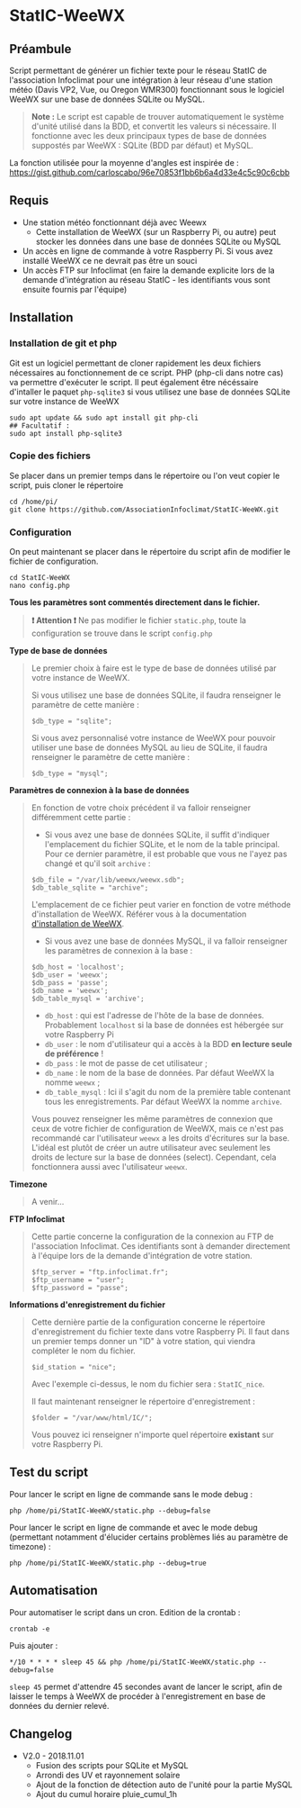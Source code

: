 
StatIC-WeeWX
============

## Préambule
 Script permettant de générer un fichier texte pour le réseau StatIC de l'association Infoclimat pour une intégration à leur réseau d'une station météo (Davis VP2, Vue, ou Oregon WMR300) fonctionnant sous le logiciel WeeWX sur une base de données SQLite ou MySQL.

 > **Note :** Le script est capable de trouver automatiquement le système d'unité utilisé dans la BDD, et convertit les valeurs si nécessaire.
 > Il fonctionne avec les deux principaux types de base de données suppostés par WeeWX : SQLite (BDD par défaut) et MySQL.

 La fonction utilisée pour la moyenne d'angles est inspirée de : https://gist.github.com/carloscabo/96e70853f1bb6b6a4d33e4c5c90c6cbb

## Requis
* Une station météo fonctionnant déjà avec Weewx
	* Cette installation de WeeWX (sur un Raspberry Pi, ou autre) peut stocker les données dans une base de données SQLite ou MySQL
* Un accès en ligne de commande à votre Raspberry Pi. Si vous avez installé WeeWX ce ne devrait pas être un souci
* Un accès FTP sur Infoclimat (en faire la demande explicite lors de la demande d'intégration au réseau StatIC - les identifiants vous sont ensuite fournis par l'équipe)


## Installation
### Installation de git et php
Git est un logiciel permettant de cloner rapidement les deux fichiers nécessaires au fonctionnement de ce script.
PHP (php-cli dans notre cas) va permettre d'exécuter le script.
Il peut également être nécéssaire d'intaller le paquet ``php-sqlite3`` si vous utilisez une base de données SQLite sur votre instance de WeeWX
```
sudo apt update && sudo apt install git php-cli
## Facultatif :
sudo apt install php-sqlite3
```
### Copie des fichiers
Se placer dans un premier temps dans le répertoire ou l'on veut copier le script, puis cloner le répertoire
```
cd /home/pi/
git clone https://github.com/AssociationInfoclimat/StatIC-WeeWX.git
```
### Configuration
On peut maintenant se placer dans le répertoire du script afin de modifier le fichier de configuration.
```
cd StatIC-WeeWX
nano config.php
```
**Tous les paramètres sont commentés directement dans le fichier.**

> **:exclamation: Attention :exclamation:**
> Ne pas modifier le fichier ``static.php``, toute la configuration se trouve dans le script ``config.php``

**Type de base de données**
> Le premier choix à faire est le type de base de données utilisé par votre instance de WeeWX.
>
> Si vous utilisez une base de données SQLite, il faudra renseigner le paramètre de cette manière :
> ```
> $db_type = "sqlite";
> ```
> Si vous avez personnalisé votre instance de WeeWX pour pouvoir utiliser une base de données MySQL au lieu de SQLite, il faudra renseigner le paramètre de cette manière :
> ```
> $db_type = "mysql";
> ```

**Paramètres de connexion à la base de données**
> En fonction de votre choix précédent il va falloir renseigner différemment cette partie :
> * Si vous avez une base de données SQLite, il suffit d'indiquer l'emplacement du fichier SQLite, et le nom de la table principal. Pour ce dernier paramètre, il est probable que vous ne l'ayez pas changé et qu'il soit ``archive`` :
> ```
> $db_file = "/var/lib/weewx/weewx.sdb";
> $db_table_sqlite = "archive";
> ```
> L'emplacement de ce fichier peut varier en fonction de votre méthode d'installation de WeeWX. Référer vous à la documentation [d'installation de WeeWX](http://www.weewx.com/docs/usersguide.htm#installation_methods).
>
>
> * Si vous avez une base de données MySQL, il va falloir renseigner les paramètres de connexion à la base :
> ```
> $db_host = 'localhost';
> $db_user = 'weewx';
> $db_pass = 'passe';
> $db_name = 'weewx';
> $db_table_mysql = 'archive';
> ```
>
> * ``db_host`` : qui est l'adresse de l'hôte de la base de données. Probablement ``localhost`` si la base de données est hébergée sur votre Raspberry Pi
> * ``db_user`` : le nom d'utilisateur qui a accès à la BDD **en lecture seule de préférence** !
> * ``db_pass`` : le mot de passe de cet utilisateur ;
> * ``db_name`` : le nom de la base de données. Par défaut WeeWX la nomme ``weewx`` ;
> * ``db_table_mysql`` : Ici il s'agit du nom de la première table contenant tous les enregistrements. Par défaut WeeWX la nomme ``archive``.
>
> Vous pouvez renseigner les même paramètres de connexion que ceux de votre fichier de configuration de WeeWX, mais ce n'est pas recommandé car l'utilisateur ``weewx`` a les droits d'écritures sur la base. L'idéal est plutôt de créer un autre utilisateur avec seulement les droits de lecture sur la base de données (select).
> Cependant, cela fonctionnera aussi avec l'utilisateur ``weewx``.

**Timezone**
> A venir...

**FTP Infoclimat**
> Cette partie concerne la configuration de la connexion au FTP de l'association Infoclimat. Ces identifiants sont à demander directement à l'équipe lors de la demande d'intégration de votre station.
> ```
> $ftp_server = "ftp.infoclimat.fr";
> $ftp_username = "user";
> $ftp_password = "passe";
> ```

**Informations d'enregistrement du fichier**
> Cette dernière partie de la configuration concerne le répertoire d'enregistrement du fichier texte dans votre Raspberry Pi.
> Il faut dans un premier temps donner un "ID" à votre station, qui viendra compléter le nom du fichier.
> ```
> $id_station = "nice";
> ```
> Avec l'exemple ci-dessus, le nom du fichier sera : ``StatIC_nice``.
>
> Il faut maintenant renseigner le répertoire d'enregistrement :
> ```
> $folder = "/var/www/html/IC/";
> ```
> Vous pouvez ici renseigner n'importe quel répertoire **existant** sur votre Raspberry Pi.

## Test du script
Pour lancer le script en ligne de commande sans le mode debug :
```
php /home/pi/StatIC-WeeWX/static.php --debug=false
```

Pour lancer le script en ligne de commande et avec le mode debug (permettant notamment d'élucider certains problèmes liés au paramètre de timezone) :
```
php /home/pi/StatIC-WeeWX/static.php --debug=true
```

## Automatisation

Pour automatiser le script dans un cron.
Edition de la crontab :
```
crontab -e
```
Puis ajouter :
```
*/10 * * * * sleep 45 && php /home/pi/StatIC-WeeWX/static.php --debug=false
```
``sleep 45`` permet d'attendre 45 secondes avant de lancer le script, afin de laisser le temps à WeeWX de procéder à l'enregistrement en base de données du dernier relevé.

## Changelog

* V2.0 - 2018.11.01
	* Fusion des scripts pour SQLite et MySQL
	* Arrondi des UV et rayonnement solaire
	* Ajout de la fonction de détection auto de l'unité pour la partie MySQL
	* Ajout du cumul horaire pluie_cumul_1h
